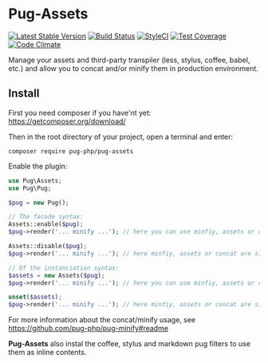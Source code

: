 # Pug-Assets
[![Latest Stable Version](https://poser.pugx.org/pug-php/pug-assets/v/stable.png)](https://packagist.org/packages/pug-php/pug-assets)
[![Build Status](https://travis-ci.org/pug-php/pug-assets.svg?branch=master)](https://travis-ci.org/pug-php/pug-assets)
[![StyleCI](https://styleci.io/repos/63942690/shield?style=flat)](https://styleci.io/repos/63942690)
[![Test Coverage](https://codeclimate.com/github/pug-php/pug-assets/badges/coverage.svg)](https://codecov.io/github/pug-php/pug-assets?branch=master)
[![Code Climate](https://codeclimate.com/github/pug-php/pug-assets/badges/gpa.svg)](https://codeclimate.com/github/pug-php/pug-assets)

Manage your assets and third-party transpiler (less, stylus, coffee, babel, etc.) and allow you to concat and/or minify them in production environment.

## Install
First you need composer if you have'nt yet: https://getcomposer.org/download/

Then in the root directory of your project, open a terminal and enter:
```shell
composer require pug-php/pug-assets
```

Enable the plugin:
```php
use Pug\Assets;
use Pug\Pug;

$pug = new Pug();

// The facade syntax:
Assets::enable($pug);
$pug->render('... minify ...'); // here you can use minfiy, assets or concat keywords to wrap your assets

Assets::disable($pug);
$pug->render('... minify ...'); // here minfiy, assets or concat are simple tags again

// Of the instanciation syntax:
$assets = new Assets($pug);
$pug->render('... minify ...'); // here you can use minfiy, assets or concat keywords to wrap your assets

unset($assets);
$pug->render('... minify ...'); // here minfiy, assets or concat are simple tags again
```
For more information about the concat/minify usage, see https://github.com/pug-php/pug-minify#readme

**Pug-Assets** also instal the coffee, stylus and markdown pug filters to use them as inline contents.
